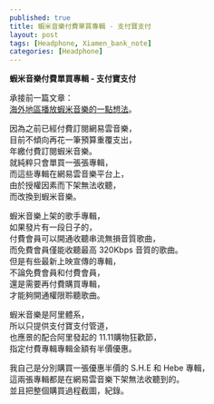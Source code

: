 ```yaml
---
published: true
title: 蝦米音樂付費單買專輯 - 支付寶支付
layout: post
tags: [Headphone, Xiamen_bank_note]
categories: [Headphone]
---
```


**蝦米音樂付費單買專輯 - 支付寶支付**    
    
承接前一篇文章：        
[海外地區播放蝦米音樂的一點想法][1]。   
    
因為之前已經付費訂閱網易雲音樂，    
目前不傾向再花一筆預算重覆支出，    
年繳付費訂閱蝦米音樂。   
就純粹只會單買一張張專輯，   
而這些專輯在網易雲音樂平台上，   
由於授權因素而下架無法收聽，    
而改換到蝦米音樂。   
    
蝦米音樂上架的歌手專輯，    
如果發片有一段日子的，   
付費會員可以開通收聽串流無損音質歌曲，   
而免費會員僅能收聽最高 320Kbps 音質的歌曲。    
但是有些最新上映宣傳的專輯，    
不論免費會員和付費會員，    
還是需要再付費購買專輯，    
才能夠開通權限聆聽歌曲。    
    
蝦米音樂是阿里體系，    
所以只提供支付寶支付管道，   
也應景的配合阿里發起的 11.11購物狂歡節，   
指定付費專輯專輯金額有半價優惠。    
    
我自己是分別購買一張優惠半價的 S.H.E 和 Hebe 專輯，    
這兩張專輯都是在網易雲音樂下架無法收聽到的。    
並且把整個購買過程截圖，紀錄。   


[1]: https://shengshampoo.github.io/headphone/2016/10/16/xiami-music-outside-cn.html
